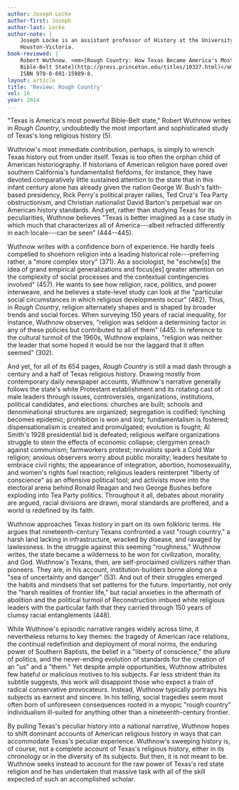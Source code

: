 ```yaml
---
author: Joseph Locke
author-first: Joseph
author-last: Locke
author-note: |
    Joseph Locke is an assistant professor of History at the University of
    Houston-Victoria.
book-reviewed: |
    Robert Wuthnow. <em>[Rough Country: How Texas Became America's Most Powerful
    Bible-Belt State](http://press.princeton.edu/titles/10327.html)</em>. Princeton: Princeton University Press, 2014. 654 pp.
    ISBN 978-0-691-15989-8.
layout: article
title: 'Review: Rough Country'
vol: 16
year: 2014
...
```


"Texas is America's most powerful Bible-Belt state," Robert Wuthnow
writes in *Rough Country*, undoubtedly the most important and
sophisticated study of Texas's long religious history (5).

Wuthnow's most immediate contribution, perhaps, is simply to wrench
Texas history out from under itself. Texas is too often the orphan child
of American historiography. If historians of American religion have
pored over southern California's fundamentalist fiefdoms, for instance,
they have devoted comparatively little sustained attention to the state
that in this infant century alone has already given the nation George W.
Bush's faith-based presidency, Rick Perry's political prayer rallies,
Ted Cruz's Tea Party obstructionism, and Christian nationalist David
Barton's perpetual war on American history standards. And yet, rather
than studying Texas for its peculiarities, Wuthnow believes "Texas is
better imagined as a case study in which much that characterizes all of
America---albeit refracted differently in each locale---can be seen"
(444--445).

Wuthnow writes with a confidence born of experience. He hardly feels
compelled to shoehorn religion into a leading historical
role---preferring rather, a "more complex story" (371). As a
sociologist, he "eschew[s] the idea of grand empirical generalizations
and focus[es] greater attention on the complexity of social processes
and the contextual contingencies involved" (457). He wants to see how
religion, race, politics, and power interweave, and he believes a
state-level study can look at the "particular social circumstances in
which religious developments occur" (482). Thus, in *Rough Country*,
religion alternately shapes and is shaped by broader trends and social
forces. When surveying 150 years of racial inequality, for instance,
Wuthnow observes, "religion was seldom a determining factor in any of
these policies but contributed to all of them" (445). In reference to
the cultural turmoil of the 1960s, Wuthnow explains, "religion was
neither the leader that some hoped it would be nor the laggard that it
often seemed" (302).

And yet, for all of its 654 pages, *Rough Country* is still a mad dash
through a century and a half of Texas religious history. Drawing mostly
from contemporary daily newspaper accounts, Wuthnow's narrative
generally follows the state's white Protestant establishment and its
rotating cast of male leaders through issues, controversies,
organizations, institutions, political candidates, and elections:
churches are built; schools and denominational structures are organized;
segregation is codified; lynching becomes epidemic; prohibition is won
and lost; fundamentalism is fostered; dispensationalism is created and
promulgated; evolution is fought; Al Smith's 1928 presidential bid is
defeated; religious welfare organizations struggle to stem the effects
of economic collapse; clergymen preach against communism; farmworkers
protest; revivalists spark a Cold War religion; anxious observers worry
about public morality; leaders hesitate to embrace civil rights; the
appearance of integration, abortion, homosexuality, and women's rights
fuel reaction; religious leaders reinterpret "liberty of conscience" as
an offensive political tool; and activists move into the electoral arena
behind Ronald Reagan and two George Bushes before exploding into Tea
Party politics. Throughout it all, debates about morality are argued,
racial divisions are drawn, moral standards are proffered, and a world
is redefined by its faith.

Wuthnow approaches Texas history in part on its own folkloric terms. He
argues that nineteenth-century Texans confronted a vast "rough country,"
a harsh land lacking in infrastructure, wracked by disease, and ravaged
by lawlessness. In the struggle against this seeming "roughness,"
Wuthnow writes, the state became a wilderness to be won for
civilization, morality, and God. Wuthnow's Texans, then, are
self-proclaimed civilizers rather than pioneers. They are, in his
account, institution-builders borne along on a "sea of uncertainty and
danger" (53). And out of their struggles emerged the habits and mindsets
that set patterns for the future. Importantly, not only the "harsh
realities of frontier life," but racial anxieties in the aftermath of
abolition and the political turmoil of Reconstruction imbued white
religious leaders with the particular faith that they carried through
150 years of clumsy racial entanglements (448).

While Wuthnow's episodic narrative ranges widely across time, it
nevertheless returns to key themes: the tragedy of American race
relations, the continual redefinition and deployment of moral norms, the
enduring power of Southern Baptists, the belief in a "liberty of
conscience," the allure of politics, and the never-ending evolution of
standards for the creation of an "us" and a "them." Yet despite ample
opportunities, Wuthnow attributes few hateful or malicious motives to
his subjects. Far less strident than its subtitle suggests, this work
will disappoint those who expect a train of radical conservative
provocateurs. Instead, Wuthnow typically portrays his subjects as
earnest and sincere. In his telling, social tragedies seem most often
born of unforeseen consequences rooted in a myopic "rough country"
individualism ill-suited for anything other than a nineteenth-century
frontier.

By pulling Texas's peculiar history into a national narrative, Wuthnow
hopes to shift dominant accounts of American religious history in ways
that can accommodate Texas's peculiar experience. Wuthnow's sweeping
history is, of course, not a complete account of Texas's religious
history, either in its chronology or in the diversity of its subjects.
But then, it is not meant to be. Wuthnow seeks instead to account for
the raw power of Texas's red state religion and he has undertaken that
massive task with all of the skill expected of such an accomplished
scholar.
